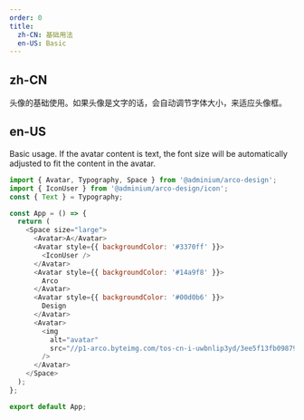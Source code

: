 ```yaml
---
order: 0
title:
  zh-CN: 基础用法
  en-US: Basic
---
```


## zh-CN

头像的基础使用。如果头像是文字的话，会自动调节字体大小，来适应头像框。

## en-US

Basic usage. If the avatar content is text, the font size will be automatically adjusted to fit the content in the avatar.

```js
import { Avatar, Typography, Space } from '@adminium/arco-design';
import { IconUser } from '@adminium/arco-design/icon';
const { Text } = Typography;

const App = () => {
  return (
    <Space size="large">
      <Avatar>A</Avatar>
      <Avatar style={{ backgroundColor: '#3370ff' }}>
        <IconUser />
      </Avatar>
      <Avatar style={{ backgroundColor: '#14a9f8' }}>
        Arco
      </Avatar>
      <Avatar style={{ backgroundColor: '#00d0b6' }}>
        Design
      </Avatar>
      <Avatar>
        <img
          alt="avatar"
          src="//p1-arco.byteimg.com/tos-cn-i-uwbnlip3yd/3ee5f13fb09879ecb5185e440cef6eb9.png~tplv-uwbnlip3yd-webp.webp"
        />
      </Avatar>
    </Space>
  );
};

export default App;
```
